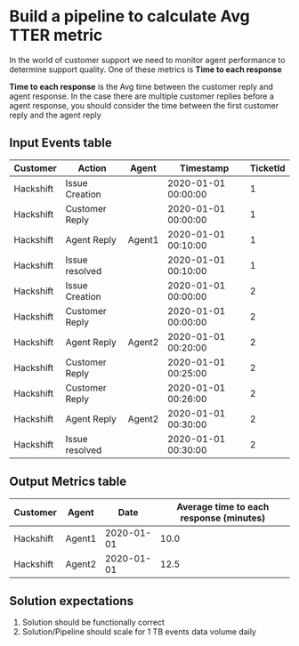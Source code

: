# Build a pipeline to calculate Avg TTER metric

In the world of customer support we need to monitor agent performance to determine support quality. One of these metrics is <b>Time to each response</b>

<b>Time to each response</b> is the Avg time between the customer reply and agent response. In the case there are multiple customer replies before a agent response, you should consider the time between the first customer reply and the agent reply

## Input Events table

| Customer  | Action           | Agent  | Timestamp           | TicketId|
|-----------|------------------|--------|---------------------|----------|
| Hackshift | Issue Creation   |        | 2020-01-01 00:00:00 | 1        |
| Hackshift | Customer Reply   |        | 2020-01-01 00:00:00 | 1        |
| Hackshift | Agent Reply      | Agent1 | 2020-01-01 00:10:00 | 1        |
| Hackshift | Issue resolved   |        | 2020-01-01 00:10:00 | 1        |
| Hackshift | Issue Creation   |        | 2020-01-01 00:00:00 | 2        |
| Hackshift | Customer Reply   |        | 2020-01-01 00:00:00 | 2        |
| Hackshift | Agent Reply      | Agent2 | 2020-01-01 00:20:00 | 2        |
| Hackshift | Customer Reply   |        | 2020-01-01 00:25:00 | 2        |
| Hackshift | Customer Reply   |        | 2020-01-01 00:26:00 | 2        |
| Hackshift | Agent Reply      | Agent2 | 2020-01-01 00:30:00 | 2        |
| Hackshift | Issue resolved   |        | 2020-01-01 00:30:00 | 2        |

## Output Metrics table

| Customer | Agent | Date  | Average time to each response (minutes)|
|----------|-------|-------|----------------------------------------|
| Hackshift| Agent1|2020-01-01| 10.0|
| Hackshift| Agent2|2020-01-01| 12.5|


## Solution expectations
1. Solution should be functionally correct
2. Solution/Pipeline should scale for 1 TB events data volume daily
